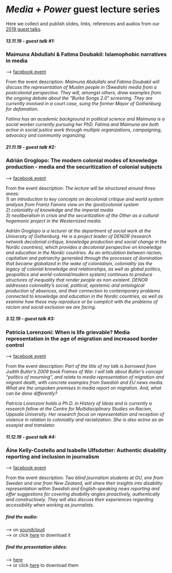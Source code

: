 # _Media + Power_ guest lecture series
Here we collect and publish slides, links, references and audios from our [2019 guest talks](fb.me/mediaandpower).

##### 13.11.19 - guest talk #1:
### Maimuna Abdullahi & Fatima Doubakil: Islamophobic narratives in media
--> [facebook event](https://www.facebook.com/events/2159871777452070/)

From the event description: _Maimuna Abdullahi and Fatima Doubakil will discuss the representation of Muslim people in (Swedish) media from a postcolonial perspective. They will, amongst others, draw examples from the ongoing debate about the
"Burka Songs 2.0" screening. They are currently involved in a court case, suing the former Mayor of Gothenburg for defamation._

_Fatima has an academic background in political science and Maimuna is a social worker currently pursuing her PhD. Fatima and Maimuna are both active in social justice work through multiple organizations, campaigning, advocacy and community organizing._

##### 21.11.19 - guest talk #2:
### Adrián Groglopo: The modern colonial modes of knowledge production - media and the securitization of colonial subjects
--> [facebook event](https://www.facebook.com/events/609949436205237/)

From the event description: _The lecture will be structured around three areas:_  
_1) an introduction to key concepts on decolonial critique and world system analysis from Frantz Fanons view on the (post)colonial system_  
_2) coloniality of knowledge and the imperial media_  
_3) neoliberalism in crisis and the securitization of the Other as a cultural hegemonic project in the Westernized media._  

_Adrián Groglopo is a lecturer at the department of social work at the University of Gothenburg. He is a project leader of DENOR (research network decolonial critique, knowledge production and social change in the Nordic countries), which provides a decolonial perspective on knowledge and education in the Nordic countries. As an articulation between racism, capitalism and patriarchy generated through the processes of domination that became globalized in the wake of colonialism, coloniality (as the legacy of colonial knowledge and relationships, as well as global politics, geopolitics and world-colonial/modern system) continues to produce structures of inequality that render people as non-existent. DENOR addresses coloniality’s social, political, epistemic and ontological production of absences, and their connection to contemporary problems connected to knowledge and education in the Nordic countries, as well as examine how these may reproduce or be complicit with the problems of racism and social exclusion we are facing._

##### 3.12.19 - guest talk #3:
### Patricia Lorenzoni: When is life grievable? Media representation in the age of migration and increased border control
--> [facebook event](https://www.facebook.com/events/2538111769767501/)

From the event description: _Part of the title of my talk is borrowed from Judith Butler’s 2009 book Frames of War. I will talk about Butler’s concept “politics of mourning”, and relate to media representation of migration and migrant death, with concrete examples from Swedish and EU news media. What are the unspoken premises in media report on migration. And, what can be done differently?_

_Patricia Lorenzoni holds a Ph.D. in History of Ideas and is currently a research fellow at the Centre for Multidisciplinary Studies on Racism, Uppsala University. Her research focus on representation and reception of violence in relation to coloniality and racialization. She is also active as an essayist and translator._

##### 11.12.19 - guest talk #4:
### Áine Kelly-Costello and Isabelle Ulfsdotter: Authentic disability reporting and inclusion in journalism
--> [facebook event](https://www.facebook.com/events/2762027877165052/)

From the event description: _Two blind journalism students at GU, one from Sweden and one from New Zealand, will share their insights into disability representation within Swedish and English-speaking news reporting and offer suggestions for covering disability angles proactively, authentically and constructively. They will also discuss their experiences regarding accessibility when working as journalists._

##### find the audio:
--> on [soundcloud](https://soundcloud.com/user-725948934/authentic-disability-reporting-and-inclusion-in-journalism-perspectives-from-two-blind-students)  
--> or click [here](https://github.com/media-and-power/lectures-resources/raw/master/talk%234/audio_disability%20reporting%20and%20inclusion%20in%20journalism_191211.mp3) to download it
##### find the presentation slides:
--> [here](https://github.com/media-and-power/lectures-resources/blob/master/talk%234/Disability_journalism_slides_191211_1.pdf)  
--> or click [here](https://github.com/media-and-power/lectures-resources/raw/master/talk%234/Disability_journalism_slides_191211_1.pdf) to download them
